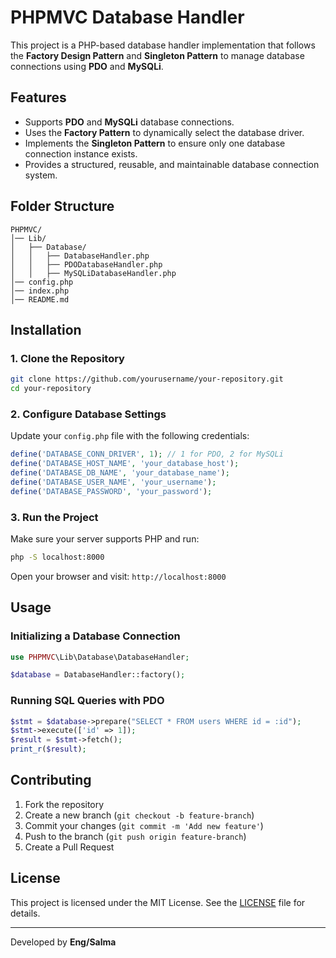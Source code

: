 # PHPMVC Database Handler

This project is a PHP-based database handler implementation that follows the **Factory Design Pattern** and **Singleton Pattern** to manage database connections using **PDO** and **MySQLi**.

## Features
- Supports **PDO** and **MySQLi** database connections.
- Uses the **Factory Pattern** to dynamically select the database driver.
- Implements the **Singleton Pattern** to ensure only one database connection instance exists.
- Provides a structured, reusable, and maintainable database connection system.

## Folder Structure
```
PHPMVC/
│── Lib/
│   ├── Database/
│   │   ├── DatabaseHandler.php
│   │   ├── PDODatabaseHandler.php
│   │   ├── MySQLiDatabaseHandler.php
│── config.php
│── index.php
│── README.md
```

## Installation
### 1. Clone the Repository
```bash
git clone https://github.com/yourusername/your-repository.git
cd your-repository
```

### 2. Configure Database Settings
Update your `config.php` file with the following credentials:
```php
define('DATABASE_CONN_DRIVER', 1); // 1 for PDO, 2 for MySQLi
define('DATABASE_HOST_NAME', 'your_database_host');
define('DATABASE_DB_NAME', 'your_database_name');
define('DATABASE_USER_NAME', 'your_username');
define('DATABASE_PASSWORD', 'your_password');
```

### 3. Run the Project
Make sure your server supports PHP and run:
```bash
php -S localhost:8000
```
Open your browser and visit: `http://localhost:8000`

## Usage
### Initializing a Database Connection
```php
use PHPMVC\Lib\Database\DatabaseHandler;

$database = DatabaseHandler::factory();
```

### Running SQL Queries with PDO
```php
$stmt = $database->prepare("SELECT * FROM users WHERE id = :id");
$stmt->execute(['id' => 1]);
$result = $stmt->fetch();
print_r($result);
```

## Contributing
1. Fork the repository
2. Create a new branch (`git checkout -b feature-branch`)
3. Commit your changes (`git commit -m 'Add new feature'`)
4. Push to the branch (`git push origin feature-branch`)
5. Create a Pull Request

## License
This project is licensed under the MIT License. See the [LICENSE](LICENSE) file for details.

---
Developed by **Eng/Salma**

